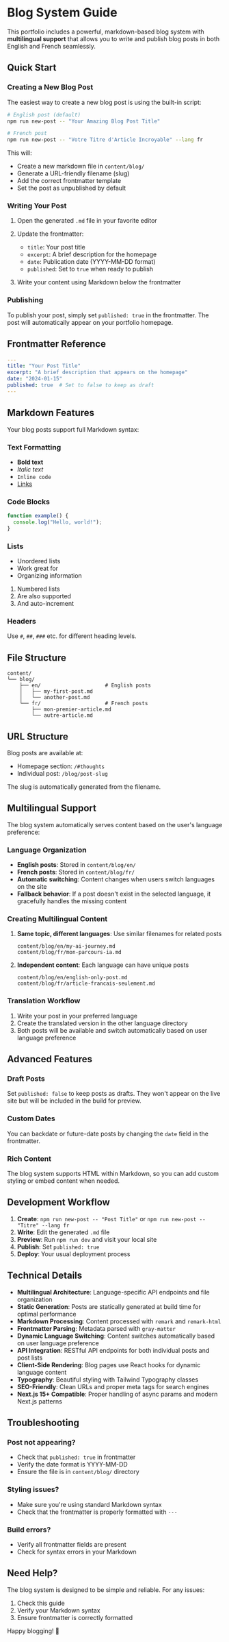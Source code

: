# Blog System Guide

This portfolio includes a powerful, markdown-based blog system with **multilingual support** that allows you to write and publish blog posts in both English and French seamlessly.

## Quick Start

### Creating a New Blog Post

The easiest way to create a new blog post is using the built-in script:

```bash
# English post (default)
npm run new-post -- "Your Amazing Blog Post Title"

# French post
npm run new-post -- "Votre Titre d'Article Incroyable" --lang fr
```

This will:
- Create a new markdown file in `content/blog/`
- Generate a URL-friendly filename (slug)
- Add the correct frontmatter template
- Set the post as unpublished by default

### Writing Your Post

1. Open the generated `.md` file in your favorite editor
2. Update the frontmatter:
   - `title`: Your post title
   - `excerpt`: A brief description for the homepage
   - `date`: Publication date (YYYY-MM-DD format)
   - `published`: Set to `true` when ready to publish

3. Write your content using Markdown below the frontmatter

### Publishing

To publish your post, simply set `published: true` in the frontmatter. The post will automatically appear on your portfolio homepage.

## Frontmatter Reference

```yaml
---
title: "Your Post Title"
excerpt: "A brief description that appears on the homepage"
date: "2024-01-15"
published: true  # Set to false to keep as draft
---
```

## Markdown Features

Your blog posts support full Markdown syntax:

### Text Formatting
- **Bold text**
- *Italic text*
- `Inline code`
- [Links](https://example.com)

### Code Blocks
```javascript
function example() {
  console.log("Hello, world!");
}
```

### Lists
- Unordered lists
- Work great for
- Organizing information

1. Numbered lists
2. Are also supported
3. And auto-increment

### Headers
Use `#`, `##`, `###` etc. for different heading levels.

## File Structure

```
content/
└── blog/
    ├── en/                     # English posts
    │   ├── my-first-post.md
    │   └── another-post.md
    └── fr/                     # French posts
        ├── mon-premier-article.md
        └── autre-article.md
```

## URL Structure

Blog posts are available at:
- Homepage section: `/#thoughts`
- Individual post: `/blog/post-slug`

The slug is automatically generated from the filename.

## Multilingual Support

The blog system automatically serves content based on the user's language preference:

### Language Organization
- **English posts**: Stored in `content/blog/en/`
- **French posts**: Stored in `content/blog/fr/`
- **Automatic switching**: Content changes when users switch languages on the site
- **Fallback behavior**: If a post doesn't exist in the selected language, it gracefully handles the missing content

### Creating Multilingual Content
1. **Same topic, different languages**: Use similar filenames for related posts
   ```
   content/blog/en/my-ai-journey.md
   content/blog/fr/mon-parcours-ia.md
   ```

2. **Independent content**: Each language can have unique posts
   ```
   content/blog/en/english-only-post.md
   content/blog/fr/article-francais-seulement.md
   ```

### Translation Workflow
1. Write your post in your preferred language
2. Create the translated version in the other language directory
3. Both posts will be available and switch automatically based on user language preference

## Advanced Features

### Draft Posts
Set `published: false` to keep posts as drafts. They won't appear on the live site but will be included in the build for preview.

### Custom Dates
You can backdate or future-date posts by changing the `date` field in the frontmatter.

### Rich Content
The blog system supports HTML within Markdown, so you can add custom styling or embed content when needed.

## Development Workflow

1. **Create**: `npm run new-post -- "Post Title"` or `npm run new-post -- "Titre" --lang fr`
2. **Write**: Edit the generated `.md` file
3. **Preview**: Run `npm run dev` and visit your local site
4. **Publish**: Set `published: true`
5. **Deploy**: Your usual deployment process

## Technical Details

- **Multilingual Architecture**: Language-specific API endpoints and file organization
- **Static Generation**: Posts are statically generated at build time for optimal performance
- **Markdown Processing**: Content processed with `remark` and `remark-html`
- **Frontmatter Parsing**: Metadata parsed with `gray-matter`
- **Dynamic Language Switching**: Content switches automatically based on user language preference
- **API Integration**: RESTful API endpoints for both individual posts and post lists
- **Client-Side Rendering**: Blog pages use React hooks for dynamic language content
- **Typography**: Beautiful styling with Tailwind Typography classes
- **SEO-Friendly**: Clean URLs and proper meta tags for search engines
- **Next.js 15+ Compatible**: Proper handling of async params and modern Next.js patterns

## Troubleshooting

### Post not appearing?
- Check that `published: true` in frontmatter
- Verify the date format is YYYY-MM-DD
- Ensure the file is in `content/blog/` directory

### Styling issues?
- Make sure you're using standard Markdown syntax
- Check that the frontmatter is properly formatted with `---`

### Build errors?
- Verify all frontmatter fields are present
- Check for syntax errors in your Markdown

## Need Help?

The blog system is designed to be simple and reliable. For any issues:
1. Check this guide
2. Verify your Markdown syntax
3. Ensure frontmatter is correctly formatted

Happy blogging! 🚀 